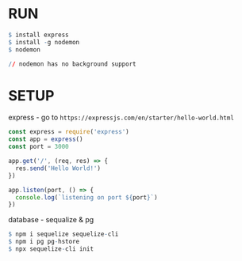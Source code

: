 # RUN 
```q
$ install express
$ install -g nodemon
$ nodemon

// nodemon has no background support
```
# SETUP
express - go to `https://expressjs.com/en/starter/hello-world.html`
```ts
const express = require('express')
const app = express()
const port = 3000

app.get('/', (req, res) => {
  res.send('Hello World!')
})

app.listen(port, () => {
  console.log(`listening on port ${port}`)
})
```
database - sequalize & pg
```q
$ npm i sequelize sequelize-cli
$ npm i pg pg-hstore
$ npx sequelize-cli init
```
